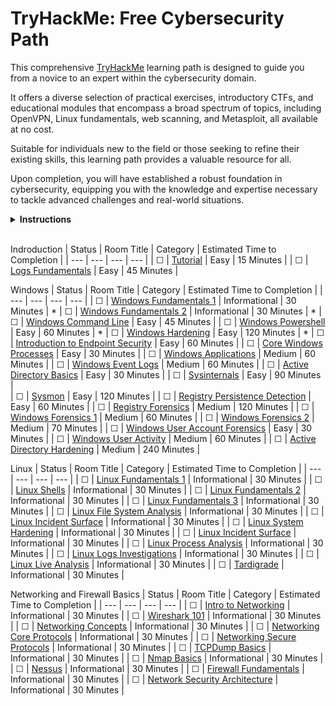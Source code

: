 # TryHackMe: Free Cybersecurity Path

This comprehensive [TryHackMe](https://tryhackme.com) learning path is designed to guide you from a novice to an expert within the cybersecurity domain. 

It offers a diverse selection of practical exercises, introductory CTFs, and educational modules that encompass a broad spectrum of topics, including OpenVPN, Linux fundamentals, web scanning, and Metasploit, all available at no cost.

Suitable for individuals new to the field or those seeking to refine their existing skills, this learning path provides a valuable resource for all.

Upon completion, you will have established a robust foundation in cybersecurity, equipping you with the knowledge and expertise necessary to tackle advanced challenges and real-world situations.

<details>
  <summary>
    <b>Instructions</b>
  </summary>

  You can find instructions on how to use this repository at [INSTRUCTIONS.md](/INSTRUCTIONS.md).
</details>

<br/>

<!-- ☐ -->
<!-- ☑ -->

Indroduction
| Status | Room Title                                                                                       | Category           | Estimated Time to Completion      |
| ---    | ---                                                                                              | ---                | ---                               |
| ☐      | [Tutorial](https://tryhackme.com/room/tutorial)                                                  | Easy               | 15 Minutes                        |
| ☐      | [Logs Fundamentals](https://tryhackme.com/r/room/logsfundamentals)                               | Easy               | 45 Minutes                        |

Windows
| Status | Room Title                                                                                       | Category           | Estimated Time to Completion      | 
| ---    | ---                                                                                              | ---                | ---                               | 
| ☐      | [Windows Fundamentals 1](https://tryhackme.com/r/room/windowsfundamentals1xbx)                   | Informational      | 30 Minutes                        | *
| ☐      | [Windows Fundamentals 2](https://tryhackme.com/r/room/windowsfundamentals2x0x)                   | Informational      | 30 Minutes                        | *
| ☐      | [Windows Command Line](https://tryhackme.com/r/room/windowscommandline)                          | Easy               | 45 Minutes                        |
| ☐      | [Windows Powershell](https://tryhackme.com/r/room/windowspowershell)                             | Easy               | 60 Minutes                        | *
| ☐      | [Windows Hardening](https://tryhackme.com/r/room/microsoftwindowshardening)                      | Easy               | 120 Minutes                       | *
| ☐      | [Introduction to Endpoint Security](https://tryhackme.com/r/room/introtoendpointsecurity)        | Easy               | 60 Minutes                        |
| ☐      | [Core Windows Processes](https://tryhackme.com/r/room/btwindowsinternals)                        | Easy               | 30 Minutes                        |
| ☐      | [Windows Applications](https://tryhackme.com/r/room/windowsapplications)                         | Medium             | 60 Minutes                        |
| ☐      | [Windows Event Logs](https://tryhackme.com/r/room/windowseventlogs)                              | Medium             | 60 Minutes                        |
| ☐      | [Active Directory Basics](https://tryhackme.com/r/room/winadbasics)                              | Easy               | 30 Minutes                        |
| ☐      | [Sysinternals](https://tryhackme.com/r/room/btsysinternalssg)                                    | Easy               | 90 Minutes                        |   
| ☐      | [Sysmon](https://tryhackme.com/r/room/sysmon)                                                    | Easy               | 120 Minutes                       | 
| ☐      | [Registry Persistence Detection](https://tryhackme.com/r/room/registrypersistencedetection)      | Easy               | 60 Minutes                        |
| ☐      | [Registry Forensics](https://tryhackme.com/r/room/expregistryforensics)                          | Medium             | 120 Minutes                       |
| ☐      | [Windows Forensics 1](https://tryhackme.com/r/room/windowsforensics1)                            | Medium             | 60 Minutes                        |
| ☐      | [Windows Forensics 2](https://tryhackme.com/r/room/windowsforensics2)                            | Medium             | 70 Minutes                        |
| ☐      | [Windows User Account Forensics](https://tryhackme.com/r/room/windowsuseraccountforensics)       | Easy               | 30 Minutes                        |
| ☐      | [Windows User Activity](https://tryhackme.com/r/room/windowsuseractivity)                        | Medium             | 60 Minutes                        |
| ☐      | [Active Directory Hardening](https://tryhackme.com/r/room/activedirectoryhardening)              | Medium             | 240 Minutes                       |



Linux
| Status | Room Title                                                                                       | Category           | Estimated Time to Completion      |
| ---    | ---                                                                                              | ---                | ---                               |
| ☐      | [Linux Fundamentals 1](https://tryhackme.com/r/room/linuxfundamentalspart1)                      | Informational      | 30 Minutes                        |
| ☐      | [Linux Shells](https://tryhackme.com/r/room/linuxshells)                                         | Informational      | 30 Minutes                        |
| ☐      | [Linux Fundamentals 2](https://tryhackme.com/r/room/linuxfundamentalspart2)                      | Informational      | 30 Minutes                        |
| ☐      | [Linux Fundamentals 3](https://tryhackme.com/r/room/linuxfundamentalspart3)                      | Informational      | 30 Minutes                        |
| ☐      | [Linux File System Analysis](https://tryhackme.com/r/room/linuxfilesystemanalysis)               | Informational      | 30 Minutes                        |
| ☐      | [Linux Incident Surface](https://tryhackme.com/r/room/linuxincidentsurface)                      | Informational      | 30 Minutes                        |
| ☐      | [Linux System Hardening](https://tryhackme.com/r/room/linuxsystemhardening)                      | Informational      | 30 Minutes                        |
| ☐      | [Linux Incident Surface](https://tryhackme.com/r/room/linuxincidentsurface)                      | Informational      | 30 Minutes                        |
| ☐      | [Linux Process Analysis](https://tryhackme.com/r/room/linuxprocessanalysis)                      | Informational      | 30 Minutes                        |
| ☐      | [Linux Logs Investigations](https://tryhackme.com/r/room/linuxlogsinvestigations)                | Informational      | 30 Minutes                        |
| ☐      | [Linux Live Analysis](https://tryhackme.com/r/room/linuxliveanalysis)                            | Informational      | 30 Minutes                        |
| ☐      | [Tardigrade](https://tryhackme.com/r/room/tardigrade)                                            | Informational      | 30 Minutes                        |

Networking and Firewall Basics
| Status | Room Title                                                                                       | Category           | Estimated Time to Completion      |
| ---    | ---                                                                                              | ---                | ---                               |
| ☐      | [Intro to Networking](https://tryhackme.com/r/room/introtonetworking)                            | Informational      | 30 Minutes                        |
| ☐      | [Wireshark 101](https://tryhackme.com/r/room/wireshark)                                          | Informational      | 30 Minutes                        |
| ☐      | [Networking Concepts](https://tryhackme.com/r/room/networkingconcepts)                           | Informational      | 30 Minutes                        |
| ☐      | [Networking Core Protocols](https://tryhackme.com/r/room/networkingcoreprotocols)                | Informational      | 30 Minutes                        |
| ☐      | [Networking Secure Protocols](https://tryhackme.com/r/room/networkingsecureprotocols)            | Informational      | 30 Minutes                        |
| ☐      | [TCPDump Basics](https://tryhackme.com/r/room/tcpdump)                                           | Informational      | 30 Minutes                        |
| ☐      | [Nmap Basics](https://tryhackme.com/r/room/nmap)                                                 | Informational      | 30 Minutes                        |
| ☐      | [Nessus](https://tryhackme.com/r/room/rpnessusredux)                                             | Informational      | 30 Minutes                        |
| ☐      | [Firewall Fundamentals](https://tryhackme.com/r/room/firewallfundamentals)                       | Informational      | 30 Minutes                        |
| ☐      | [Network Security Architecture](https://tryhackme.com/r/room/introtosecurityarchitecture)        | Informational      | 30 Minutes                        |

<!--
Basics of Malware
| Status | Room Title    
| ---    | ---  
| ☐      | [Intro to Malware](https://tryhackme.com/r/room/malmalintroductory)                                
| ☐      | [Strings Command](https://tryhackme.com/r/room/malstrings)  
| ☐      | [Basics of Reverse Engineering](https://tryhackme.com/r/room/basicmalwarere)
| ☐      | [x86 Assembly Crash Course](https://tryhackme.com/r/room/x86assemblycrashcourse)
| ☐      | [Windows Internals](https://tryhackme.com/r/room/windowsinternals)
| ☐      | [Basic Static Analysis](https://tryhackme.com/r/room/staticanalysis1)
| ☐      | [Basic Dynamic Analysis](https://tryhackme.com/r/room/basicdynamicanalysis)


Other Useful Tools
| Status | Room Title    
| ---    | ---  
| ☐      | [Splunk 101](https://tryhackme.com/r/room/splunk101)
| ☐      | [Splunk 101](https://tryhackme.com/r/room/splunk201)
| ☐      | [Investigating with Splunk](https://tryhackme.com/r/room/investigatingwithsplunk)   
| ☐      | [Auditing and Monitoring](https://tryhackme.com/r/room/auditingandmonitoringse)                        
| ☐      | [Volatility](https://tryhackme.com/r/room/volatility)
| ☐      | [Wazuh](https://tryhackme.com/r/room/wazuhct)
| ☐      | [Redline](https://tryhackme.com/r/room/btredlinejoxr3d) 

Boxes for Trainings
| ☐      | [Investigating Windows](https://tryhackme.com/r/room/investigatingwindows)                       |                    | 30 Minutes                        |
| ☐      | [Monday Monitor](https://tryhackme.com/r/room/mondaymonitor)                                     |                    | 30 Minutes                        | 
| ☐      | [Blizzard](https://tryhackme.com/r/room/blizzard)                                                |                    | 30 Minutes                        |
| ☐      | [Retracted](https://tryhackme.com/r/room/retracted)                                              |                    | 30 Minutes                        |

-->
